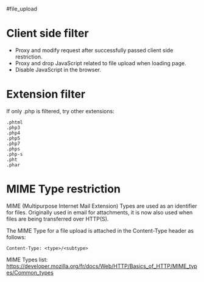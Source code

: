 #file_upload 

# Client side filter
- Proxy and modify request after successfully passed client side restriction.
- Proxy and drop JavaScript related to file upload when loading page.
- Disable JavaScript in the browser.


# Extension filter
If only .php is filtered, try other extensions: 
```
.phtml
.php3
.php4
.php5
.php7
.phps
.php-s
.pht
.phar
```


# MIME Type restriction
MIME (Multipurpose Internet Mail Extension) Types are used as an identifier for files.
Originally used in email for attachments, it is now also used when files are being transferred over HTTP(S). 

The MIME Type for a file upload is attached in the Content-Type header as follows: 
```
Content-Type: <type>/<subtype>
``` 

MIME Types list: https://developer.mozilla.org/fr/docs/Web/HTTP/Basics_of_HTTP/MIME_types/Common_types